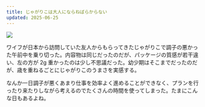 ```yaml
---
title: じゃがりこは大人にならねばらからない
updated: 2025-06-25
---
```

![](https://i.imgur.com/7GoX4n0.jpeg)

ワイフが日本から訪問していた友人からもらってきたじゃがりこで調子の悪かった午前中を乗り切った。内容物は同じだったのだが、パッケージの質感が若干違い、左の方が 2g 重かったのは少し不思議だった。幼少期はそこまでだったのだが、歳を重ねるごとにじゃがりこのうまさを実感する。

なんか一日調子が悪くあまり仕事を効率よく進めることができなく、プランを行ったり来たりしながら考えるのでたくさんの時間を使ってしまった。たまにこんな日もあるよね。